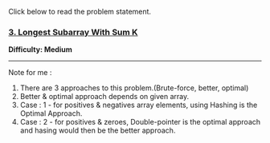 
Click below to read the problem statement.
### [3. Longest Subarray With Sum K](https://www.codingninjas.com/studio/problems/longest-subarray-with-sum-k_6682399)
**Difficulty: Medium**

<hr>

Note for me :
1. There are 3 approaches to this problem.(Brute-force, better, optimal)
2. Better & optimal approach depends on given array.
3. Case : 1 - for positives & negatives array elements, using Hashing is the Optimal Approach.
4. Case : 2 - for positives & zeroes, Double-pointer is the optimal approach and hasing would then be the better approach.

